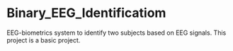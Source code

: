 # Binary_EEG_Identificatiom
EEG-biometrics system to identify two subjects based on EEG signals. This project is a basic project.  
